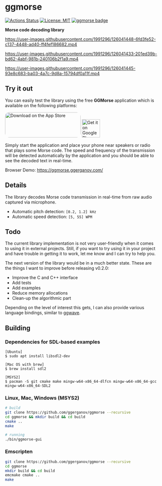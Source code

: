 # ggmorse

[![Actions Status](https://github.com/ggerganov/ggmorse/workflows/CI/badge.svg)](https://github.com/ggerganov/ggmorse/actions)
[![License: MIT](https://img.shields.io/badge/license-MIT-blue.svg)](https://opensource.org/licenses/MIT)
[![ggmorse badge][changelog-badge]][changelog]

**Morse code decoding library**

https://user-images.githubusercontent.com/1991296/126041448-6fd3fe52-c137-4448-ad40-ff4fef186682.mp4

https://user-images.githubusercontent.com/1991296/126041433-201ed39b-bd62-4abf-981b-240106b2f1a9.mp4

https://user-images.githubusercontent.com/1991296/126041445-93e8c683-ba03-4a7c-9d8a-15794df0a11f.mp4

## Try it out

You can easily test the library using the free **GGMorse** application which is available on the following platforms:

<a href="https://apps.apple.com/us/app/ggmorse/id1573531678?itsct=apps_box_badge&amp;itscg=30200&platform=iphone" style="display: inline-block; overflow: hidden; border-radius: 13px; width: 250px; height: 83px;"><img src="https://tools.applemediaservices.com/api/badges/download-on-the-app-store/white/en-us?size=250x83&amp;releaseDate=1625097600&h=d674545a41868f8632e5c37c3c33bfc8" alt="Download on the App Store" style="border-radius: 13px; width: 250px; height: 83px;" height="60px"></a>
<a href='https://play.google.com/store/apps/details?id=com.ggerganov.GGMorse&pcampaignid=pcampaignidMKT-Other-global-all-co-prtnr-py-PartBadge-Mar2515-1'><img alt='Get it on Google Play' src='https://i.imgur.com/BKDCbKv.png' height="60px"/></a>

Simply start the application and place your phone near speakers or radio that plays some Morse code.
The speed and frequency of the transmission will be detected automatically by the application and you should be able to see
the decoded text in real-time.

Browser Demo: https://ggmorse.ggerganov.com/

## Details

The library decodes Morse code transmission in real-time from raw audio captured via microphone.

- Automatic pitch detection: `[0.2, 1.2] kHz`
- Automatic speed detection: `[5, 55] WPM`

## Todo

The current library implementation is not very user-friendly when it comes to using it in external projects.
Still, if you want to try using it in your project and have trouble in getting it to work, let me know and I can try to help you.

The next version of the library would be in a much better state.
These are the things I want to improve before releasing v0.2.0:

- Improve the C and C++ interface
- Add tests
- Add examples
- Reduce memory allocations
- Clean-up the algorithmic part

Depending on the level of interest this gets, I can also provide various language bindings, similar to [ggwave](https://github.com/ggerganov/ggwave).

## Building

### Dependencies for SDL-based examples

    [Ubuntu]
    $ sudo apt install libsdl2-dev

    [Mac OS with brew]
    $ brew install sdl2

    [MSYS2]
    $ pacman -S git cmake make mingw-w64-x86_64-dlfcn mingw-w64-x86_64-gcc mingw-w64-x86_64-SDL2

### Linux, Mac, Windows (MSYS2)

```bash
# build
git clone https://github.com/ggerganov/ggmorse --recursive
cd ggmorse && mkdir build && cd build
cmake ..
make

# running
./bin/ggmorse-gui
```

### Emscripten

```bash
git clone https://github.com/ggerganov/ggmorse --recursive
cd ggmorse
mkdir build && cd build
emcmake cmake ..
make
```

[changelog]: ./CHANGELOG.md
[changelog-badge]: https://img.shields.io/badge/changelog-ggmorse%20v@PROJECT_VERSION@-dummy
[license]: ./LICENSE
